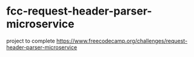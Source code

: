 # fcc-request-header-parser-microservice
project to complete https://www.freecodecamp.org/challenges/request-header-parser-microservice
